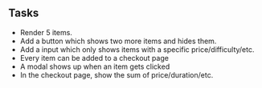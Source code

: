 ## Tasks

- Render 5 items.
- Add a button which shows two more items and hides them.
- Add a input which only shows items with a specific price/difficulty/etc.
- Every item can be added to a checkout page
- A modal shows up when an item gets clicked
- In the checkout page, show the sum of price/duration/etc.
